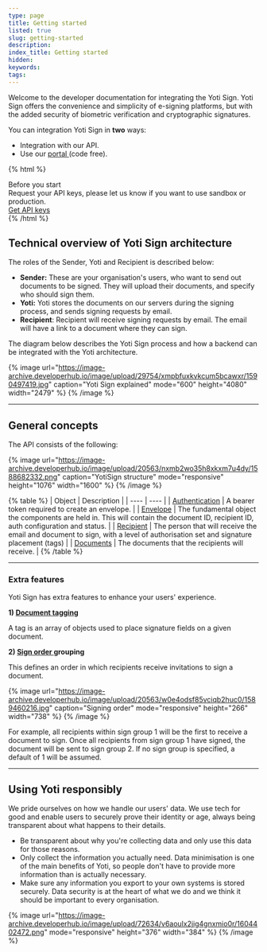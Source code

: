 ```yaml
---
type: page
title: Getting started
listed: true
slug: getting-started
description: 
index_title: Getting started
hidden: 
keywords: 
tags: 
---
```


Welcome to the developer documentation for integrating the Yoti Sign. Yoti Sign offers the convenience and simplicity of e-signing platforms, but with the added security of biometric verification and cryptographic signatures.

You can integration Yoti Sign in **two** ways:

- Integration with our API.
- Use our [portal ](https://www.yotisign.com/app/account/login)(code free).

{% html %}
<div class="alert-BYS">
   <div class="alert-title" id="BYS">
      Before you start
   </div>
   <div class="alert-text" >
      Request your API keys, please let us know if you want to use sandbox or production. 
   </div>
   <div class="alert-links"> 
         <a href="https://www.yotisign.com/app/contact-us/">Get API keys</a>
   </div>
</div>
{% /html %}

## Technical overview of Yoti Sign architecture

The roles of the Sender, Yoti and Recipient is described below:

- **Sender:** These are your organisation's users, who want to send out documents to be signed. They will upload their documents, and specify who should sign them.
- **Yoti:** Yoti stores the documents on our servers during the signing process, and sends signing requests by email.
- **Recipient**: Recipient will receive signing requests by email. The email will have a link to a document where they can sign.

The diagram below describes the Yoti Sign process and how a backend can be integrated with the Yoti architecture.

{% image url="https://image-archive.developerhub.io/image/upload/29754/xmpbfuxkvkcum5bcawxr/1590497419.jpg" caption="Yoti Sign explained" mode="600" height="4080" width="2479" %}
{% /image %}

---

## General concepts

The API consists of the following:

{% image url="https://image-archive.developerhub.io/image/upload/20563/nxmb2wo35h8xkxm7u4dy/1588682332.png" caption="YotiSign structure" mode="responsive" height="1076" width="1600" %}
{% /image %}

{% table %}
| Object | Description | 
| ---- | ---- | 
| [Authentication](https://developers.yoti.com/yoti-sign/authentication) | A bearer token required to create an envelope. | 
| [Envelope](https://developers.yoti.com/yoti-sign/create-an-envelope-request#what-is-an-envelope) | The fundamental object the components are held in. This will contain the document ID, recipient ID, auth configuration and status. | 
| [Recipient](https://developers.yoti.com/yoti-sign/create-an-envelope-request#recipient-object) | The person that will receive the email and document to sign, with a level of authorisation set and signature placement (tags) | 
| [Documents](https://developers.yoti.com/yoti-sign/create-an-envelope-request#file-types) | The documents that the recipients will receive. | 
{% /table %}

---

### Extra features

Yoti Sign has extra features to enhance your users' experience. 

**1) [Document tagging](https://developers.yoti.com/yoti-sign/create-an-envelope-request#auto-tagging)**

A tag is an array of objects used to place signature fields on a given document. 

**2) [Sign order ](https://developers.yoti.com/yoti-sign/create-an-envelope-request#recipient-object)grouping**

This defines an order in which recipients receive invitations to sign a document. 

{% image url="https://image-archive.developerhub.io/image/upload/20563/w0e4odsf85vciqb2huc0/1589460216.jpg" caption="Signing order" mode="responsive" height="266" width="738" %}
{% /image %}

For example, all recipients within sign group 1 will be the first to receive a document to sign. Once all recipients from sign group 1 have signed, the document will be sent to sign group 2. If no sign group is specified, a default of 1 will be assumed.

---

## Using Yoti responsibly

We pride ourselves on how we handle our users' data. We use tech for good and enable users to securely prove their identity or age, always being transparent about what happens to their details.

- Be transparent about why you're collecting data and only use this data for those reasons.
- Only collect the information you actually need. Data minimisation is one of the main benefits of Yoti, so people don't have to provide more information than is actually necessary.
- Make sure any information you export to your own systems is stored securely.  Data security is at the heart of what we do and we think it should be important to every organisation.

{% image url="https://image-archive.developerhub.io/image/upload/72634/v6aoulx2jig4gnxmio0r/1604402472.png" mode="responsive" height="376" width="384" %}
{% /image %}